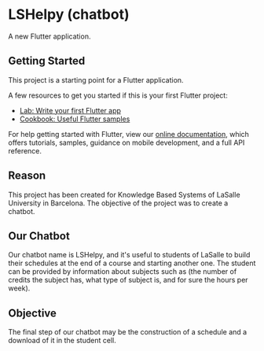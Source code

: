 # LSHelpy (chatbot)

A new Flutter application.

## Getting Started

This project is a starting point for a Flutter application.

A few resources to get you started if this is your first Flutter project:

- [Lab: Write your first Flutter app](https://flutter.io/docs/get-started/codelab)
- [Cookbook: Useful Flutter samples](https://flutter.io/docs/cookbook)

For help getting started with Flutter, view our 
[online documentation](https://flutter.io/docs), which offers tutorials, 
samples, guidance on mobile development, and a full API reference.


## Reason

This project has been created for Knowledge Based Systems of LaSalle University in Barcelona. The objective of the project was to create a chatbot.

## Our Chatbot

Our chatbot name is LSHelpy, and it's useful to students of LaSalle to build their schedules at the end of a course and starting another one. The student can be provided by information about subjects such as (the number of credits the subject has, what type of subject is, and for sure the hours per week).

## Objective

The final step of our chatbot may be the construction of a schedule and a download of it in the student cell.
